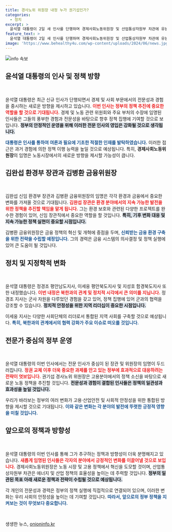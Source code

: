 ```yaml
---
title: 경사노위 위원장 내정 누가 권기섭인가?
categories:
  - 정치
excerpt: >
  윤석열 대통령이 2일 새 인사를 단행하며 경제사회노동위원장 및 산업통상자원부 차관에 유능한 관료들을 내정했다. 이와 함께 북한 출신 지사들도 포함돼 눈길을 끈다. 이 변화가 정부 정책에 어떤 영향을 미칠지 주목된다!
feature_text: >
  윤석열 대통령이 2일 새 인사를 단행하며 경제사회노동위원장 및 산업통상자원부 차관에 유능한 관료들을 내정했다. 이와 함께 북한 출신 지사들도 포함돼 눈길을 끈다. 이 변화가 정부 정책에 어떤 영향을 미칠지 주목된다!
image: 'https://www.behealthy4u.com/wp-content/uploads/2024/06/news.jpg'
---
```


<p><img src="https://www.behealthy4u.com/wp-content/uploads/2024/06/news.jpg" alt="info 속보" /></p>

<h2 data-ke-size="size26">윤석열 대통령의 인사 및 정책 방향</h2>

<p data-ke-size="size16">&nbsp;</p>

<p>윤석열 대통령은 최근 신규 인사가 단행되면서 경제 및 사회 부문에서의 전문성과 경험을 중시하는 새로운 방향을 제시하고 있습니다. <b><span style="color: #ee2323;">이번 인사는 정부의 정책 추진에 중요한 역할을 할 것으로 기대됩니다.</span></b> 경제 및 노동 관련 위원회와 주요 부처의 수장에 임명된 인사들은 그들의 풍부한 경험과 전문성을 바탕으로 향후 정책 집행에 기여할 것으로 보입니다. <b><span style="background-color: #21538527;">정부의 안정적인 운영을 위해 이러한 전문 인사의 영입은 강화될 것으로 생각됩니다.</span></b> </p>

<p><b><span style="color: #1a5490;">대통령은 인사를 통하여 여론과 필요에 기초한 적절한 인재를 발탁하였습니다.</span></b> 이러한 접근은 과거 경험에 의한 정책 이행 능력을 높일 것으로 예상됩니다. 특히, <b>경제사회노동위원장</b>의 임명은 노동시장에서의 새로운 방향을 제시할 가능성이 큽니다.</p>

<h2 data-ke-size="size26">김완섭 환경부 장관과 김병환 금융위원장</h2>

<p data-ke-size="size16">&nbsp;</p>

<p>김완섭 신임 환경부 장관과 김병환 금융위원장의 임명은 각각 환경과 금융에서 중요한 변화를 가져올 것으로 기대됩니다. <b><span style="color: #ee2323;">김완섭 장관은 환경 분야에서의 지속 가능한 발전을 위한 정책을 추진할 책임을 맡게 됩니다.</span></b> 그는 환경 보호와 관련된 다양한 프로젝트를 완수한 경험이 있어, 신임 장관직에서 중요한 역할을 할 것입니다. <b><span style="background-color: #21538527;">특히, 기후 변화 대응 및 지속 가능한 정책 실현이 중요할 시점입니다.</span></b></p>

<p>김병환 금융위원장은 금융 정책의 혁신 및 개혁에 중점을 두며, <b><span style="color: #1a5490;">신뢰받는 금융 환경 구축을 위한 전략을 수립할 예정입니다.</span></b> 그의 경력은 금융 시스템의 의사결정 및 정책 실행에 있어 큰 도움이 될 것입니다.</p>

<h2 data-ke-size="size26">정치 및 지정학적 변화</h2>

<p data-ke-size="size16">&nbsp;</p>

<p>윤석열 대통령은 정경조 평안남도지사, 이세웅 평안북도지사 및 지성호 함경북도지사 또한 내정했습니다. <b><span style="color: #ee2323;">이번 내정은 북한과의 관계 및 정치적 시각에서 큰 의미를 지닙니다.</span></b> 정경조 지사는 군사 자원을 다루었던 경험을 갖고 있어, 정책 집행에 있어 군과의 협력을 강조할 수 있습니다. <b><span style="background-color: #21538527;">정치적 안정성을 위한 지역 리더십이 중요한 시점입니다.</span></b> </p>

<p>이세웅 지사는 다양한 사회단체의 리더로서 통합된 지역 사회를 구축할 것으로 예상됩니다. <b><span style="color: #1a5490;">특히, 북한과의 관계에서의 협력 강화가 주요 이슈로 떠오를 것입니다.</span></b></p>

<h2 data-ke-size="size26">전문가 중심의 정부 운영</h2>

<p data-ke-size="size16">&nbsp;</p>

<p>윤석열 대통령의 이번 인사에서는 전문 인사가 중심이 된 장관 및 위원장의 임명이 두드러집니다. <b><span style="color: #ee2323;">정권 교체 이후 더욱 중요한 과제를 안고 있는 정부에 효과적으로 대응하려는 전략이 엿보입니다.</span></b> 권기섭 경사노위 위원장은 고용분야에서의 정책 소신을 바탕으로 새로운 노동 정책을 추진할 것입니다. <b><span style="background-color: #21538527;">전문성과 경험이 결합된 인사들은 정책의 일관성과 효과성을 높일 것입니다.</span></b></p>

<p>우리가 바라보는 정부의 여러 변화가 고용·산업안전 및 사회적 안정성을 위한 통합된 방향을 제시할 것으로 기대됩니다. <b><span style="color: #1a5490;">이와 같은 변화는 각 분야의 발전에 뚜렷한 긍정적 영향을 미칠 것입니다.</span></b></p>

<h2 data-ke-size="size26">앞으로의 정책과 방향성</h2>

<p data-ke-size="size16">&nbsp;</p>

<p>윤석열 대통령의 이번 인사를 통해 그가 추구하는 정책과 방향성이 더욱 분명해지고 있습니다. <b><span style="color: #ee2323;">새롭게 임명된 인사들은 각자의 분야에서 긍정적인 변화를 이끌어낼 것으로 보입니다.</span></b> 경제사회노동위원장은 노동 시장 및 고용 정책에서 혁신을 도모할 것이며, 산업통상자원부 차관은 에너지 및 산업 정책의 효율성을 높이는 데 주력할 것입니다. <b><span style="background-color: #21538527;">정부의 일관된 목표 아래 새로운 정책과 전략이 수립될 것으로 예상됩니다.</span></b></p>

<p>각 개인의 전문성과 경력은 정부의 정책 실행에 직접적으로 연결되어 있으며, 이러한 변화는 우리 사회의 안정성을 높이는 데 기여할 것입니다. <b><span style="color: #1a5490;">따라서, 앞으로의 정부 정책을 지켜보는 것이 무엇보다 중요합니다.</span></b></p>

<p data-ke-size="size16">&nbsp;</p>
생생한 뉴스, <a href="https://onioninfo.kr" rel="dofollow">onioninfo.kr</a>


